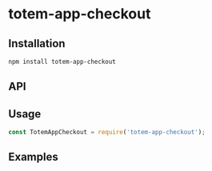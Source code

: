 # totem-app-checkout





## Installation
```sh
npm install totem-app-checkout
```

## API


## Usage
```js
const TotemAppCheckout = require('totem-app-checkout');

```

## Examples
